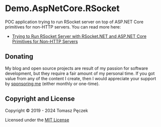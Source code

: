 # Demo.AspNetCore.RSocket

POC application trying to run RSocket server on top of ASP.NET Core primitives for non-HTTP servers. You can read more here:

- [Trying to Run RSocket Server with RSocket.NET and ASP.NET Core Primitives for Non-HTTP Servers](https://www.tpeczek.com/2019/08/trying-to-run-rsocket-server-with.html)

## Donating

My blog and open source projects are result of my passion for software development, but they require a fair amount of my personal time. If you got value from any of the content I create, then I would appreciate your support by [sponsoring me](https://github.com/sponsors/tpeczek) (either monthly or one-time).

## Copyright and License

Copyright © 2019 - 2024 Tomasz Pęczek

Licensed under the [MIT License](https://github.com/tpeczek/Demo.AspNetCore.RSocket/blob/master/LICENSE.md)
